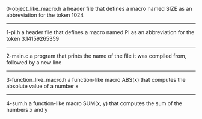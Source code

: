 0-object_like_macro.h
a header file that defines a macro named SIZE as an abbreviation for the token 1024
************************************************************************************

1-pi.h
a header file that defines a macro named PI as an abbreviation for the token 3.14159265359
************************************************************************************

2-main.c
a program that prints the name of the file it was compiled from, followed by a new line
************************************************************************************

3-function_like_macro.h
a function-like macro ABS(x) that computes the absolute value of a number x
************************************************************************************

4-sum.h
a function-like macro SUM(x, y) that computes the sum of the numbers x and y

